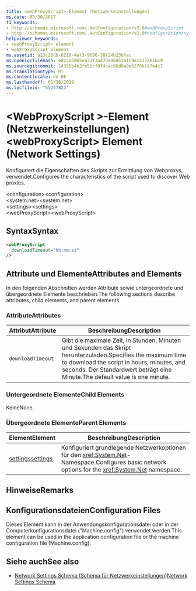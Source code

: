```yaml
---
title: <webProxyScript>-Element (Netzwerkeinstellungen)
ms.date: 03/30/2017
f1_keywords:
- http://schemas.microsoft.com/.NetConfiguration/v2.0#webProxyScript
- http://schemas.microsoft.com/.NetConfiguration/v2.0#configuration/system.net/settings/webProxyScript
helpviewer_keywords:
- <webProxyScript> element
- webProxyScript element
ms.assetid: a13c26db-6218-4af3-9696-38f24b23bfac
ms.openlocfilehash: e823d6065ea23f3a47dad6853a1b9e1237a616c9
ms.sourcegitcommit: 14355b4b2fe5bcf874cac96d0a9e6376b567e4c7
ms.translationtype: MT
ms.contentlocale: de-DE
ms.lasthandoff: 01/30/2019
ms.locfileid: "55257823"
---
```

# <a name="webproxyscript-element-network-settings"></a><span data-ttu-id="07013-102">\<WebProxyScript >-Element (Netzwerkeinstellungen)</span><span class="sxs-lookup"><span data-stu-id="07013-102">\<webProxyScript> Element (Network Settings)</span></span>
<span data-ttu-id="07013-103">Konfiguriert die Eigenschaften des Skripts zur Ermittlung von Webproxys, verwendet.</span><span class="sxs-lookup"><span data-stu-id="07013-103">Configures the characteristics of the script used to discover Web proxies.</span></span>  
  
 <span data-ttu-id="07013-104">\<configuration></span><span class="sxs-lookup"><span data-stu-id="07013-104">\<configuration></span></span>  
<span data-ttu-id="07013-105">\<system.net></span><span class="sxs-lookup"><span data-stu-id="07013-105">\<system.net></span></span>  
<span data-ttu-id="07013-106">\<settings></span><span class="sxs-lookup"><span data-stu-id="07013-106">\<settings></span></span>  
<span data-ttu-id="07013-107">\<webProxyScript></span><span class="sxs-lookup"><span data-stu-id="07013-107">\<webProxyScript></span></span>  
  
## <a name="syntax"></a><span data-ttu-id="07013-108">Syntax</span><span class="sxs-lookup"><span data-stu-id="07013-108">Syntax</span></span>  
  
```xml  
<webProxyScript  
  downloadTimeout="hh:mm:ss"  
/>  
```  
  
## <a name="attributes-and-elements"></a><span data-ttu-id="07013-109">Attribute und Elemente</span><span class="sxs-lookup"><span data-stu-id="07013-109">Attributes and Elements</span></span>  
 <span data-ttu-id="07013-110">In den folgenden Abschnitten werden Attribute sowie untergeordnete und übergeordnete Elemente beschrieben.</span><span class="sxs-lookup"><span data-stu-id="07013-110">The following sections describe attributes, child elements, and parent elements.</span></span>  
  
### <a name="attributes"></a><span data-ttu-id="07013-111">Attribute</span><span class="sxs-lookup"><span data-stu-id="07013-111">Attributes</span></span>  
  
|<span data-ttu-id="07013-112">Attribut</span><span class="sxs-lookup"><span data-stu-id="07013-112">Attribute</span></span>|<span data-ttu-id="07013-113">Beschreibung</span><span class="sxs-lookup"><span data-stu-id="07013-113">Description</span></span>|  
|---------------|-----------------|  
|`downloadTimeout`|<span data-ttu-id="07013-114">Gibt die maximale Zeit, in Stunden, Minuten und Sekunden das Skript herunterzuladen.</span><span class="sxs-lookup"><span data-stu-id="07013-114">Specifies the maximum time to download the script in hours, minutes, and seconds.</span></span> <span data-ttu-id="07013-115">Der Standardwert beträgt eine Minute.</span><span class="sxs-lookup"><span data-stu-id="07013-115">The default value is one minute.</span></span>|  
  
### <a name="child-elements"></a><span data-ttu-id="07013-116">Untergeordnete Elemente</span><span class="sxs-lookup"><span data-stu-id="07013-116">Child Elements</span></span>  
 <span data-ttu-id="07013-117">Keine</span><span class="sxs-lookup"><span data-stu-id="07013-117">None.</span></span>  
  
### <a name="parent-elements"></a><span data-ttu-id="07013-118">Übergeordnete Elemente</span><span class="sxs-lookup"><span data-stu-id="07013-118">Parent Elements</span></span>  
  
|<span data-ttu-id="07013-119">Element</span><span class="sxs-lookup"><span data-stu-id="07013-119">Element</span></span>|<span data-ttu-id="07013-120">Beschreibung</span><span class="sxs-lookup"><span data-stu-id="07013-120">Description</span></span>|  
|-------------|-----------------|  
|[<span data-ttu-id="07013-121">settings</span><span class="sxs-lookup"><span data-stu-id="07013-121">settings</span></span>](../../../../../docs/framework/configure-apps/file-schema/network/settings-element-network-settings.md)|<span data-ttu-id="07013-122">Konfiguriert grundlegende Netzwerkoptionen für den <xref:System.Net>-Namespace.</span><span class="sxs-lookup"><span data-stu-id="07013-122">Configures basic network options for the <xref:System.Net> namespace.</span></span>|  
  
## <a name="remarks"></a><span data-ttu-id="07013-123">Hinweise</span><span class="sxs-lookup"><span data-stu-id="07013-123">Remarks</span></span>  
  
## <a name="configuration-files"></a><span data-ttu-id="07013-124">Konfigurationsdateien</span><span class="sxs-lookup"><span data-stu-id="07013-124">Configuration Files</span></span>  
 <span data-ttu-id="07013-125">Dieses Element kann in der Anwendungskonfigurationsdatei oder in der Computerkonfigurationsdatei ("Machine.config") verwendet werden.</span><span class="sxs-lookup"><span data-stu-id="07013-125">This element can be used in the application configuration file or the machine configuration file (Machine.config).</span></span>  
  
## <a name="see-also"></a><span data-ttu-id="07013-126">Siehe auch</span><span class="sxs-lookup"><span data-stu-id="07013-126">See also</span></span>
- [<span data-ttu-id="07013-127">Network Settings Schema (Schema für Netzwerkeinstellungen)</span><span class="sxs-lookup"><span data-stu-id="07013-127">Network Settings Schema</span></span>](../../../../../docs/framework/configure-apps/file-schema/network/index.md)
